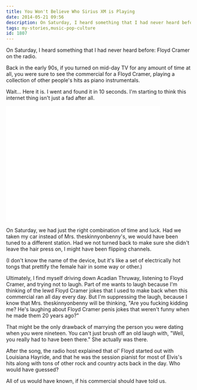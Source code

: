 ```yaml
---
title: You Won't Believe Who Sirius XM is Playing
date: 2014-05-21 09:56
description: On Saturday, I heard something that I had never heard before:  Floyd Cramer on the radio.  Back in the early 90s, if you turned on mid-day TV for any amount of time at all, you were sure to see the commercial for a Floyd Cramer, playing a collection of other people's hits as piano instrumentals.
tags: my-stories,music-pop-culture
id: 1807
---
```

On Saturday, I heard something that I had never heard before:  Floyd Cramer on the radio.

Back in the early 90s, if you turned on mid-day TV for any amount of time at all, you were sure to see the commercial for a Floyd Cramer, playing a collection of other people's hits as piano instrumentals.

Wait... Here it is.  I went and found it in 10 seconds.  I'm starting to think this internet thing isn't just a fad after all.

<iframe width="420" height="315" src="//www.youtube.com/embed/pdU77wy_f-M" frameborder="0" allowfullscreen></iframe>

On Saturday, we had just the right combination of time and luck.  Had we taken my car instead of Mrs. theskinnyonbenny's, we would have been tuned to a different station.  Had we not turned back to make sure she didn't leave the hair press on, I might have been flipping channels. 

(I don't know the name of the device, but it's like a set of electrically hot tongs that prettify the female hair in some way or other.)

Ultimately, I find myself driving down Acadian Thruway, listening to Floyd Cramer, and trying not to laugh.  Part of me wants to laugh because I'm thinking of the lewd Floyd Cramer jokes that I used to make back when this commercial ran all day every day.  But I'm suppressing the laugh, because I know that Mrs. theskinnyonbenny will be thinking, "Are you fucking kidding me?  He's laughing about Floyd Cramer penis jokes that weren't funny when he made them 20 years ago?"

That might be the only drawback of marrying the person you were dating when you were nineteen.  You can't just brush off an old laugh with, "Well, you really had to have been there."  She actually was there.

After the song, the radio host explained that ol' Floyd started out with Louisiana Hayride, and that he was the session pianist for most of Elvis's hits along with tons of other rock and country acts back in the day.  Who would have guessed?

All of us would have known, if his commercial should have told us.
